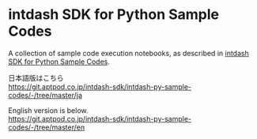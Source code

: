 # intdash SDK for Python Sample Codes

A collection of sample code execution notebooks, as described in [intdash SDK for Python Sample Codes](https://docs.intdash.jp/sdk/python/latest/guide/codesample.html).


日本語版はこちら  
https://git.aptpod.co.jp/intdash-sdk/intdash-py-sample-codes/-/tree/master/ja

English version is below.   
https://git.aptpod.co.jp/intdash-sdk/intdash-py-sample-codes/-/tree/master/en
